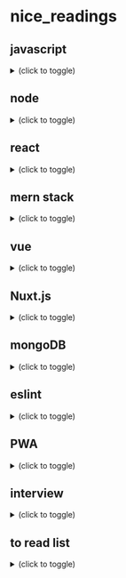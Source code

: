 # nice_readings

## javascript
<details><summary>(click to toggle)</summary>

in overall
- lit javascript https://developer.mozilla.org/fr/docs/Web/JavaScript/Une_r%C3%A9introduction_%C3%A0_JavaScript
- react vocab https://fr.reactjs.org/docs/glossary.html#single-page-application

***tools to use js libraries in browser***
  - a brief review https://medium.com/the-node-js-collection/modern-javascript-explained-for-dinosaurs-f695e9747b70
  - 1) use a package manager to manage dependencies: npm
    - ```npm install x --save``` -> install x in node_modules + modify package.json
    - useful later when sharing a project with others
    - instead of sharing the node_modules folder (which can get very large), you only need to share the package.json
  - 2) use a module bundler to create a single, browser compatible, file from dependencies: webpack
    - ```$ npm install webpack webpack-cli --save-dev```
    - ```<script src="dist/main.js"></script>``` this avoid loading external scripts via global variables
    - live reloading ```npm install webpack-dev-server --save-dev``` + ```"server": "webpack-dev-server --open"```
  - 3) use a transpiler: babel
    - to transpile experimental/new features to browser compatible languages, since browsers are slow to update

on functions
- in overall https://developer.mozilla.org/fr/docs/Web/JavaScript/Une_r%C3%A9introduction_%C3%A0_JavaScript#Les_fonctions
- Immediately Invoked Function Expression https://developer.mozilla.org/fr/docs/Glossaire/IIFE

on functions vs classes:
- which one https://stackoverflow.com/questions/18202818/classes-vs-functions#:~:text=8%20Answers&text=Create%20a%20function.,function%20is%20all%20you%20need.

on looping (functional programming) https://stackoverflow.com/questions/3010840/loop-through-an-array-in-javascript/6024310#6024310
- .forEach()
- .some()
- .map()
- .reduce()
- .filter()
- .sort()
- .find()

on the right way to write js
- standardjs https://standardjs.com/rules-fr.html 
- airbnb https://github.com/airbnb/javascript
- google https://google.github.io/styleguide/jsguide.html
- VSCode + ESLint + Prettier https://www.youtube.com/watch?v=lGCHjQl6XLw

on clean code
- ***"Your project should look like a forest, consisting of trees (module sections) and branches (groups of modules and module files)."***
- ***"Keeping logic in the right place is key to maintainability"***
- KISS
- DRY
- naming:
  - By reading the name of function or variable one should understand its purpose (getPost() {} - .isLoggedIn)
  - Don't add unnecessary context.
- functions:
  - a function should do one thing
  - function name should be a verb or a phrase fully exposing the intent behind it as well as the intent of the arguments.
  - use default arguments instead of conditionals
  - prefer multiple (1...4~5) parameters over single object parameters
  - don't use flags as parameters because they are telling you that the function is doing more than it should.
  - fail-fast approach: when writing a new function, return early and fail fast
  - function should not be larger than 20–25 lines. Smaller the function is better
- when using loops, prefer the functional programming way such as filter, map or reduce over traditional for loops
- don’t ever leave commented out code, otherwise known as “zombie code” in your codebase
- use better logger https://www.npmjs.com/package/winston
- use async/await of .then()
- module import order 3rd party packages ; reusable components ; utility functions ; submodules
- exports
  - use exports in Node.js
  - use destructuring
- conditionals:
  - use === instead of ==
  - avoid negative conditionals
  - whenever it's possible use polymorphism and inheritance instead.
- classes:
  - use method chaining.
- some nice libs
  - loglevel https://www.npmjs.com/package/loglevel
  - winston https://www.npmjs.com/package/winston
- try catch finally https://www.w3schools.com/jsref/jsref_try_catch.asp
- sources:
  - https://medium.com/javascript-in-plain-english/5-best-practices-for-writing-clean-javascript-be366adb2859
  - https://dev.to/deepaksisodiya/5-best-practices-for-clean-coding-in-javascript-26am
  - https://www.sitepoint.com/understanding-module-exports-exports-node-js/
  - https://devinduct.com/blogpost/22/javascript-clean-code-best-practices
  - https://blog.logrocket.com/12-tips-for-writing-clean-and-scalable-javascript-3ffe30abfe20/#:~:text=1.,do%20multiple%20things%20at%20once.
  - some best practices https://www.youtube.com/watch?v=Mus_vwhTCq0
  
</details>

## node
<details><summary>(click to toggle)</summary>
- modules https://www.w3schools.com/nodejs/ref_modules.asp

</details>

## react
<details><summary>(click to toggle)</summary>

in overall
- getting started https://fr.reactjs.org/docs/getting-started.html
- courses https://fr.reactjs.org/community/courses.html

on components
- state and props
  - ***"The main responsibility of a Component is to translate raw data into rich HTML. With that in mind, the props and the state together constitute the raw data that the HTML output derives from."***
  - commonalities: objects, render update, deterministic
  - [see differences](https://fr.reactjs.org/docs/faq-state.html#what-is-the-difference-between-state-and-props)
  - state: initial value defined inside the comp. Optional, preferable without (+complexity and -predictability). Modified with setState()
  - props - properties: value received from parent component, immutable for "pure" component. Like function argument
  - async updates imply https://fr.reactjs.org/docs/state-and-lifecycle.html#state-updates-may-be-asynchronous
- lifecycle methods https://fr.reactjs.org/docs/state-and-lifecycle.html#adding-lifecycle-methods-to-a-class
  - 1) componentDidMount() "exécutée après que la sortie du composant a été injectée dans le DOM."
  - 2) componentWillUnmount() destruct the component
  - 3) componentDidUpdate()
  - nice schema https://projects.wojtekmaj.pl/react-lifecycle-methods-diagram/
- pass args to onEvent() attr https://fr.reactjs.org/docs/handling-events.html#passing-arguments-to-event-handlers
  - keys: "chaque élément à l’intérieur d’un appel à map() a besoin d’une clé"

on way to write components
- class
- function (Stateless (Functional) Components ou SFC) https://fr.reactjs.org/docs/hooks-state.html#hooks-and-function-components

on react x ajax requests
- todo inside componentDidMount(fetch("").then()...) https://fr.reactjs.org/docs/lifting-state-up.html#lessons-learned
- with hooks: const [error, setError] = useState(null); const [isLoaded, setIsLoaded] = useState(false); const [items, setItems] = useState([]);
- or without: this.state = { error: null, isLoaded: false, items: [] };
- fetch vs axios https://blog.logrocket.com/axios-or-fetch-api/
- env variables to store APIs keys https://medium.com/@trekinbami/using-environment-variables-in-react-6b0a99d83cf5

on forms
- multiple inputs https://fr.reactjs.org/docs/forms.html#handling-multiple-inputs
- formik https://formik.org/docs/overview
- hook form (seems > formik) https://react-hook-form.com/ | https://www.youtube.com/watch?v=bU_eq8qyjic

on hooks
- this section https://fr.reactjs.org/docs/hooks-overview.html
- useState: rather 1 than * vars in useState https://fr.reactjs.org/docs/hooks-faq.html#should-i-use-one-or-many-state-variables 
- useEffect: ...?
- *** les Hooks doivent être appelés au niveau racine des composants ***

web page design with components tree
- components tree design and hierarchy https://fr.reactjs.org/docs/thinking-in-react.html
- loop to display * components https://fr.reactjs.org/docs/lists-and-keys.html#rendering-multiple-components
- "délégation de contenu" https://fr.reactjs.org/docs/lifting-state-up.html#lessons-learned
- "spécialisation" https://fr.reactjs.org/docs/lifting-state-up.html#lessons-learned

on file organization
- by route or by type of file https://fr.reactjs.org/docs/faq-structure.html

on conventions
- DOM tag if downcase \<div \/> but \<Component \/> if uppercase
- Tout composant React doit agir comme une fonction pure vis-à-vis de ses props.
- Il ne doit y avoir qu’une seule « source de vérité » https://fr.reactjs.org/docs/lifting-state-up.html#lessons-learned

on vocabulary
- "faire remonter l’état" <=> déplacer dans le plus proche ancêtre commun

cheap metaphore
- "Si vous imaginez un arbre de composants comme une cascade de props, chaque état de composant est une source d’eau supplémentaire qui rejoint la cascade à un point quelconque, mais qui coule également vers le bas." https://fr.reactjs.org/docs/state-and-lifecycle.html#the-data-flows-down

tools
- react console
- create-react-app doc https://create-react-app.dev/
  - install dependencies https://create-react-app.dev/docs/installing-a-dependency
- nice boilerplate https://dev.to/nikhilkumaran/don-t-use-create-react-app-how-you-can-set-up-your-own-reactjs-boilerplate-43l0

</details>

## mern stack
<details><summary>(click to toggle)</summary>
- an overview https://github.com/accimeesterlin/mernapp_youtube
- nice packages
  - concurrently https://www.npmjs.com/package/concurrently
  - morgan https://www.npmjs.com/package/morgan
  
</details>

## vue
<details><summary>(click to toggle)</summary>

on vocabulary:
  - on syntax
    - rendu déclaratif
    - directives v-bind:title="", v-for:"n in ns", v:key, v-model="", v-if:
    - @eventToListen="methodName", v-on:click="..."
    - two way bindings
    - conditional :class="{ cssClassName: object.boolean }" @click="function(param)"
  - on logic
    - partie interface de l'app
    - partie logique de l'app
    - composition API vs option API

on workflow:
  - mount('#id')
 
on router x authentication:
 - nice tut https://savvyapps.com/blog/definitive-guide-building-web-app-vuejs-firebase
 
</details>

## Nuxt.js
<details><summary>(click to toggle)</summary>
on relations between models
  - npx create-nuxt-app projectName
  
</details>

## mongoDB
<details><summary>(click to toggle)</summary>
on relations between models
  - https://docs.mongodb.com/manual/tutorial/model-referenced-one-to-many-relationships-between-documents/
  
</details>

## eslint
<details><summary>(click to toggle)</summary>
- nice article https://www.synbioz.com/blog/tech/un-code-js-impeccable-grace-a-eslint
  
</details>

## PWA
<details><summary>(click to toggle)</summary>
- nice features https://www.youtube.com/watch?v=ppwagkhrZJs
  
</details>

## interview
<details><summary>(click to toggle)</summary>
- 70 JavaScript Interview Questions https://dev.to/macmacky/70-javascript-interview-questions-5gfi
  
</details>

## to read list
<details><summary>(click to toggle)</summary>

cleared

</details>
